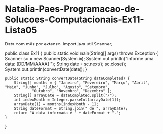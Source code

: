 # Natalia-Paes-Programacao-de-Solucoes-Computacionais-Ex11-Lista05
Data com mês por extenso.
import java.util.Scanner;

public class Ex11 {
    public static void main(String[] args) throws Exception {
        Scanner sc = new Scanner(System.in);
        System.out.println("Informe uma data: [DD/MM/AAAA] ");
        String date = sc.next();
        sc.close();
        System.out.println(convertDate(date));
    }

    public static String convertDate(String dateCompleted) {
        String[] months = { "Janeiro", "Fevereiro", "Março", "Abril", "Maio", "Junho", "Julho", "Agosto", "Setembro",
                "Outubro", "Novembro", "Dezembro" };
        String[] arrayDate = dateCompleted.split("/");
        int indexMonth = Integer.parseInt(arrayDate[1]);
        arrayDate[1] = months[indexMonth - 1];
        String dateFormat = String.join(" de ", arrayDate);
        return "A data informada é " + dateFormat + ".";
    }
}
